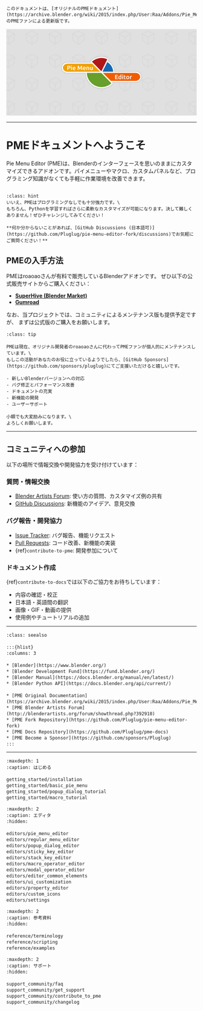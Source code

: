 ```{note}
このドキュメントは、[オリジナルのPMEドキュメント](https://archive.blender.org/wiki/2015/index.php/User:Raa/Addons/Pie_Menu_Editor/)のPMEファンによる更新版です。
```

![Pie Menu Editor Logo](/_static/images/pme_logo.webp)

---

# PMEドキュメントへようこそ

Pie Menu Editor (PME)は、Blenderのインターフェースを思いのままにカスタマイズできるアドオンです。パイメニューやマクロ、カスタムパネルなど、プログラミング知識がなくても手軽に作業環境を改善できます。

```{include} getting_started/feature_overview.md
```

```{admonition} プログラミングの知識は必要ですか?
:class: hint
いいえ、PMEはプログラミングなしでも十分強力です。\
もちろん、Pythonを学習すればさらに柔軟なカスタマイズが可能になります。決して難しくありません！ぜひチャレンジしてみてください！

**何か分からないことがあれば、[GitHub Discussions (日本語可)](https://github.com/Pluglug/pie-menu-editor-fork/discussions)でお気軽にご質問ください！**
```

## PMEの入手方法

PMEはroaoaoさんが有料で販売しているBlenderアドオンです。
ぜひ以下の公式販売サイトからご購入ください：

- **[SuperHive (Blender Market)](https://superhivemarket.com/products/pie-menu-editor?ref=7373)**
- **[Gumroad](https://roaoao.gumroad.com/l/pie_menu_editor)**

なお、当プロジェクトでは、コミュニティによるメンテナンス版も提供予定ですが、
まずは公式版のご購入をお願いします。


```{admonition} 開発を応援する
:class: tip

PMEは現在、オリジナル開発者のroaoaoさんに代わってPMEファンが個人的にメンテナンスしています。\
もしこの活動があなたのお役に立っているようでしたら、[GitHub Sponsors](https://github.com/sponsors/pluglug)にてご支援いただけると嬉しいです。

- 新しいBlenderバージョンへの対応
- バグ修正とパフォーマンス改善
- ドキュメントの充実
- 新機能の開発
- ユーザーサポート

小額でも大変励みになります。\
よろしくお願いします。
```

---

## コミュニティへの参加

以下の場所で情報交換や開発協力を受け付けています：

### 質問・情報交換
- [Blender Artists Forum](http://blenderartists.org/forum/showthread.php?392910): 使い方の質問、カスタマイズ例の共有
- [GitHub Discussions](https://github.com/Pluglug/pie-menu-editor-fork/discussions): 新機能のアイデア、意見交換

### バグ報告・開発協力
- [Issue Tracker](https://github.com/Pluglug/pie-menu-editor-fork/issues): バグ報告、機能リクエスト
- [Pull Requests](https://github.com/Pluglug/pie-menu-editor-fork/pulls): コード改善、新機能の実装
- {ref}`contribute-to-pme`: 開発参加について

### ドキュメント作成
{ref}`contribute-to-docs`では以下のご協力をお待ちしています：

- 内容の確認・校正
- 日本語・英語間の翻訳
- 画像・GIF・動画の提供
- 使用例やチュートリアルの追加

---

```{admonition} 関連リンク
:class: seealso

:::{hlist}
:columns: 3

* [Blender](https://www.blender.org/)
* [Blender Development Fund](https://fund.blender.org/)
* [Blender Manual](https://docs.blender.org/manual/en/latest/)
* [Blender Python API](https://docs.blender.org/api/current/)

* [PME Original Documentation](https://archive.blender.org/wiki/2015/index.php/User:Raa/Addons/Pie_Menu_Editor/)
* [PME Blender Artists Forum](http://blenderartists.org/forum/showthread.php?392910)
* [PME Fork Repository](https://github.com/Pluglug/pie-menu-editor-fork)
* [PME Docs Repository](https://github.com/Pluglug/pme-docs)
* [PME Become a Sponsor](https://github.com/sponsors/Pluglug)
:::
```

---

```{toctree}
:maxdepth: 1
:caption: はじめる

getting_started/installation
getting_started/basic_pie_menu
getting_started/popup_dialog_tutorial
getting_started/macro_tutorial
```

```{toctree}
:maxdepth: 2
:caption: エディタ
:hidden:

editors/pie_menu_editor
editors/regular_menu_editor
editors/popup_dialog_editor
editors/sticky_key_editor
editors/stack_key_editor
editors/macro_operator_editor
editors/modal_operator_editor
editors/editor_common_elements
editors/ui_customization
editors/property_editor
editors/custom_icons
editors/settings
```

```{toctree}
:maxdepth: 2
:caption: 参考資料
:hidden:

reference/terminology
reference/scripting
reference/examples
```

```{toctree}
:maxdepth: 2
:caption: サポート
:hidden:

support_community/faq
support_community/get_support
support_community/contribute_to_pme
support_community/changelog
```